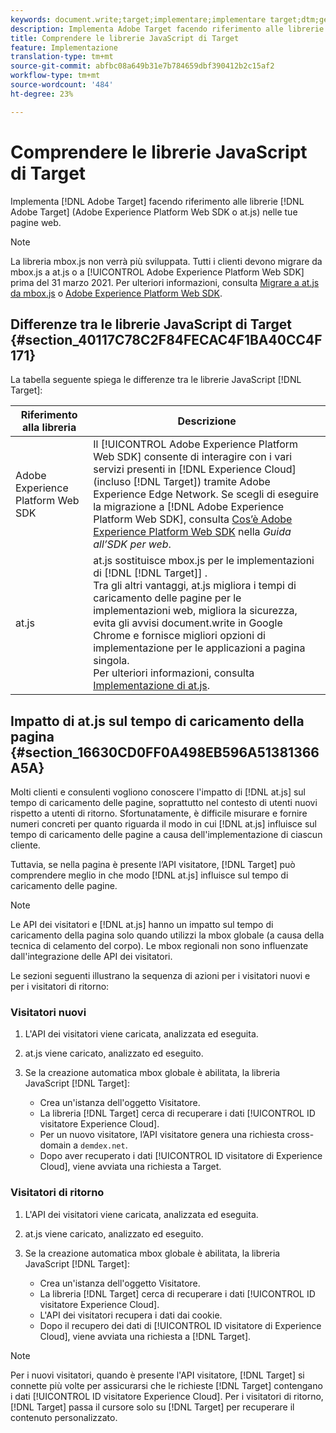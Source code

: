 ```yaml
---
keywords: document.write;target;implementare;implementare target;dtm;gestione tag dinamica;at.js;mbox.js;target.js;mbox;adobe experience platform web skd;aep web sdk;web sdk
description: Implementa Adobe Target facendo riferimento alle librerie di Target (at.js o mbox.js) nelle tue pagine web.
title: Comprendere le librerie JavaScript di Target
feature: Implementazione
translation-type: tm+mt
source-git-commit: abfbc08a649b31e7b784659dbf390412b2c15af2
workflow-type: tm+mt
source-wordcount: '484'
ht-degree: 23%

---
```



# Comprendere le librerie JavaScript di Target

Implementa [!DNL Adobe Target] facendo riferimento alle librerie [!DNL Adobe Target] (Adobe Experience Platform Web SDK o at.js) nelle tue pagine web.

>[!NOTE]
>
>La libreria mbox.js non verrà più sviluppata. Tutti i clienti devono migrare da mbox.js a at.js o a [!UICONTROL Adobe Experience Platform Web SDK] prima del 31 marzo 2021. Per ulteriori informazioni, consulta [Migrare a at.js da mbox.js](/help/c-implementing-target/c-implementing-target-for-client-side-web/t-mbox-download/c-target-atjs-implementation/target-migrate-atjs.md#task_DE55DCE9AC2F49728395665DE1B1E6EA) o [Adobe Experience Platform Web SDK](/help/c-implementing-target/c-implementing-target-for-client-side-web/aep-web-sdk.md).

## Differenze tra le librerie JavaScript di Target {#section_40117C78C2F84FECAC4F1BA40CC4F171}

La tabella seguente spiega le differenze tra le librerie JavaScript [!DNL Target]:

| Riferimento alla libreria | Descrizione |
|--- |--- |
| Adobe Experience Platform Web SDK | Il [!UICONTROL Adobe Experience Platform Web SDK] consente di interagire con i vari servizi presenti in [!DNL Experience Cloud] (incluso [!DNL Target]) tramite Adobe Experience Edge Network. Se scegli di eseguire la migrazione a [!DNL Adobe Experience Platform Web SDK], consulta [Cos’è Adobe Experience Platform Web SDK](/help/c-implementing-target/c-implementing-target-for-client-side-web/aep-web-sdk.md) nella *Guida all’SDK per web*. |
| at.js | at.js sostituisce mbox.js per le implementazioni di [!DNL [!DNL Target]] .<br>Tra gli altri vantaggi, at.js migliora i tempi di caricamento delle pagine per le implementazioni web, migliora la sicurezza, evita gli avvisi document.write in Google Chrome e fornisce migliori opzioni di implementazione per le applicazioni a pagina singola.<br>Per ulteriori informazioni, consulta [Implementazione di at.js](/help/c-implementing-target/c-implementing-target-for-client-side-web/t-mbox-download/c-target-atjs-implementation/target-atjs-implementation.md). |

## Impatto di at.js sul tempo di caricamento della pagina {#section_16630CD0FF0A498EB596A51381366A5A}

Molti clienti e consulenti vogliono conoscere l&#39;impatto di [!DNL at.js] sul tempo di caricamento delle pagine, soprattutto nel contesto di utenti nuovi rispetto a utenti di ritorno. Sfortunatamente, è difficile misurare e fornire numeri concreti per quanto riguarda il modo in cui [!DNL at.js] influisce sul tempo di caricamento delle pagine a causa dell&#39;implementazione di ciascun cliente.

Tuttavia, se nella pagina è presente l’API visitatore, [!DNL Target] può comprendere meglio in che modo [!DNL at.js] influisce sul tempo di caricamento delle pagine.

>[!NOTE]
>
>Le API dei visitatori e [!DNL at.js] hanno un impatto sul tempo di caricamento della pagina solo quando utilizzi la mbox globale (a causa della tecnica di celamento del corpo). Le mbox regionali non sono influenzate dall&#39;integrazione delle API dei visitatori.

Le sezioni seguenti illustrano la sequenza di azioni per i visitatori nuovi e per i visitatori di ritorno:

### Visitatori nuovi

1. L&#39;API dei visitatori viene caricata, analizzata ed eseguita.
1. at.js viene caricato, analizzato ed eseguito.
1. Se la creazione automatica mbox globale è abilitata, la libreria JavaScript [!DNL Target]:

   * Crea un&#39;istanza dell&#39;oggetto Visitatore.
   * La libreria [!DNL Target] cerca di recuperare i dati [!UICONTROL ID visitatore Experience Cloud].
   * Per un nuovo visitatore, l’API visitatore genera una richiesta cross-domain a `demdex.net`.
   * Dopo aver recuperato i dati [!UICONTROL ID visitatore di Experience Cloud], viene avviata una richiesta a Target.

### Visitatori di ritorno

1. L&#39;API dei visitatori viene caricata, analizzata ed eseguita.
1. at.js viene caricato, analizzato ed eseguito.
1. Se la creazione automatica mbox globale è abilitata, la libreria JavaScript [!DNL Target]:

   * Crea un&#39;istanza dell&#39;oggetto Visitatore.
   * La libreria [!DNL Target] cerca di recuperare i dati [!UICONTROL ID visitatore Experience Cloud].
   * L&#39;API dei visitatori recupera i dati dai cookie.
   * Dopo il recupero dei dati di [!UICONTROL ID visitatore di Experience Cloud], viene avviata una richiesta a [!DNL Target].

>[!NOTE]
>
>Per i nuovi visitatori, quando è presente l&#39;API visitatore, [!DNL Target] si connette più volte per assicurarsi che le richieste [!DNL Target] contengano i dati [!UICONTROL ID visitatore Experience Cloud]. Per i visitatori di ritorno, [!DNL Target] passa il cursore solo su [!DNL Target] per recuperare il contenuto personalizzato.

